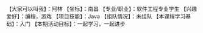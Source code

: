 【大家可以叫我】：阿林
【坐标】：南昌
【专业/职业】：软件工程专业学生
【兴趣爱好】：编程，游戏
【项目技能】：Java
【组队情况】：未组队
【本课程学习基础】：入门
【本期活动目标】：一起学习，一起进步